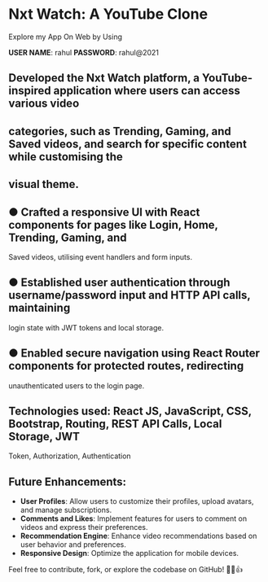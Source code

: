 # Nxt Watch: A YouTube Clone 

Explore my App On Web by Using 

**USER NAME**: rahul 
**PASSWORD**: rahul@2021


## Developed the Nxt Watch platform, a YouTube-inspired application where users can access various video
## categories, such as Trending, Gaming, and Saved videos, and search for specific content while customising the
## visual theme.

## ● Crafted a responsive UI with React components for pages like Login, Home, Trending, Gaming, and
Saved videos, utilising event handlers and form inputs.

## ● Established user authentication through username/password input and HTTP API calls, maintaining
login state with JWT tokens and local storage.

## ● Enabled secure navigation using React Router components for protected routes, redirecting
unauthenticated users to the login page.

## Technologies used: React JS, JavaScript, CSS, Bootstrap, Routing, REST API Calls, Local Storage, JWT
Token, Authorization, Authentication

## Future Enhancements:
- **User Profiles**: Allow users to customize their profiles, upload avatars, and manage subscriptions.
- **Comments and Likes**: Implement features for users to comment on videos and express their preferences.
- **Recommendation Engine**: Enhance video recommendations based on user behavior and preferences.
- **Responsive Design**: Optimize the application for mobile devices.

Feel free to contribute, fork, or explore the codebase on GitHub! 🚀🎥👍
